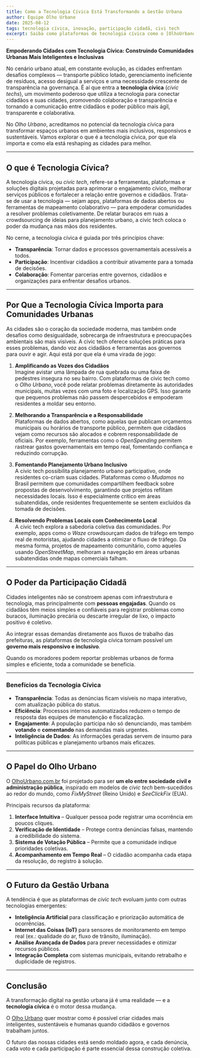 ```yaml
---
title: Como a Tecnologia Cívica Está Transformando a Gestão Urbana
author: Equipe Olho Urbano
date: 2025-08-12
tags: tecnologia cívica, inovação, participação cidadã, civi tech
excerpt: Saiba como plataformas de tecnologia cívica como o [OlhoUrbano.com.br](https://olhourbano.com.br) estão conectando cidadãos e governos para resolver problemas urbanos de forma mais rápida, transparente e participativa.
---
```


 **Empoderando Cidades com Tecnologia Cívica: Construindo Comunidades Urbanas Mais Inteligentes e Inclusivas**

No cenário urbano atual, em constante evolução, as cidades enfrentam desafios complexos — transporte público lotado, gerenciamento ineficiente de resíduos, acesso desigual a serviços e uma necessidade crescente de transparência na governança. É aí que entra a **tecnologia cívica** (*civic techs*), um movimento poderoso que utiliza a tecnologia para conectar cidadãos e suas cidades, promovendo colaboração e transparência e tornando a comunicação entre cidadãos e poder público mais ágil, transparente e colaborativa.  

No *Olho Urbano*, acreditamos no potencial da tecnologia cívica para transformar espaços urbanos em ambientes mais inclusivos, responsivos e sustentáveis. Vamos explorar o que é a tecnologia cívica, por que ela importa e como ela está reshaping as cidades para melhor.

---

## O que é Tecnologia Cívica?

A tecnologia cívica, ou *civic tech*, refere-se a ferramentas, plataformas e soluções digitais projetadas para aprimorar o engajamento cívico, melhorar serviços públicos e fortalecer a relação entre governos e cidadãos. Trata-se de usar a tecnologia — sejam apps, plataformas de dados abertos ou ferramentas de mapeamento colaborativo — para empoderar comunidades a resolver problemas coletivamente. De relatar buracos em ruas a crowdsourcing de ideias para planejamento urbano, a civic tech coloca o poder da mudança nas mãos dos residentes.

No cerne, a tecnologia cívica é guiada por três princípios chave:
- **Transparência**: Tornar dados e processos governamentais acessíveis a todos.
- **Participação**: Incentivar cidadãos a contribuir ativamente para a tomada de decisões.
- **Colaboração**: Fomentar parcerias entre governos, cidadãos e organizações para enfrentar desafios urbanos.

---

## Por Que a Tecnologia Cívica Importa para Comunidades Urbanas

As cidades são o coração da sociedade moderna, mas também onde desafios como desigualdade, sobrecarga de infraestrutura e preocupações ambientais são mais visíveis. A civic tech oferece soluções práticas para esses problemas, dando voz aos cidadãos e ferramentas aos governos para ouvir e agir. Aqui está por que ela é uma virada de jogo:

1. **Amplificando as Vozes dos Cidadãos**  
   Imagine avistar uma lâmpada de rua quebrada ou uma faixa de pedestres insegura no seu bairro. Com plataformas de civic tech como o *Olho Urbano*, você pode relatar problemas diretamente às autoridades municipais, muitas vezes com uma foto e localização GPS. Isso garante que pequenos problemas não passem despercebidos e empoderam residentes a moldar seu entorno.

2. **Melhorando a Transparência e a Responsabilidade**  
   Plataformas de dados abertos, como aquelas que publicam orçamentos municipais ou horários de transporte público, permitem que cidadãos vejam como recursos são alocados e cobrem responsabilidade de oficiais. Por exemplo, ferramentas como o *OpenSpending* permitem rastrear gastos governamentais em tempo real, fomentando confiança e reduzindo corrupção.

3. **Fomentando Planejamento Urbano Inclusivo**  
   A civic tech possibilita planejamento urbano participativo, onde residentes co-criam suas cidades. Plataformas como o *Mudamos* no Brasil permitem que comunidades compartilhem feedback sobre propostas de desenvolvimento, garantindo que projetos reflitam necessidades locais. Isso é especialmente crítico em áreas subatendidas, onde residentes frequentemente se sentem excluídos da tomada de decisões.

4. **Resolvendo Problemas Locais com Conhecimento Local**  
   A civic tech explora a sabedoria coletiva das comunidades. Por exemplo, apps como o *Waze* crowdsourçam dados de tráfego em tempo real de motoristas, ajudando cidades a otimizar o fluxo de tráfego. Da mesma forma, projetos de mapeamento comunitário, como aqueles usando *OpenStreetMap*, melhoram a navegação em áreas urbanas subatendidas onde mapas comerciais falham.

---

## O Poder da Participação Cidadã

Cidades inteligentes não se constroem apenas com infraestrutura e tecnologia, mas principalmente com **pessoas engajadas**. Quando os cidadãos têm meios simples e confiáveis para registrar problemas como buracos, iluminação precária ou descarte irregular de lixo, o impacto positivo é coletivo.  

Ao integrar essas demandas diretamente aos fluxos de trabalho das prefeituras, as plataformas de tecnologia cívica tornam possível um **governo mais responsivo e inclusivo**.

Quando os moradores podem reportar problemas urbanos de forma simples e eficiente, toda a comunidade se beneficia.


---

### Benefícios da Tecnologia Cívica

- **Transparência**: Todas as denúncias ficam visíveis no mapa interativo, com atualização pública do status.  
- **Eficiência**: Processos internos automatizados reduzem o tempo de resposta das equipes de manutenção e fiscalização.  
- **Engajamento**: A população participa não só denunciando, mas também **votando** e **comentando** nas demandas mais urgentes.  
- **Inteligência de Dados**: As informações geradas servem de insumo para políticas públicas e planejamento urbanos mais eficazes.  

---

## O Papel do Olho Urbano

O [OlhoUrbano.com.br](https://olhourbano.com.br) foi projetado para ser **um elo entre sociedade civil e administração pública**, inspirado em modelos de *civic tech* bem-sucedidos ao redor do mundo, como *FixMyStreet* (Reino Unido) e *SeeClickFix* (EUA).

Principais recursos da plataforma:  

1. **Interface Intuitiva** – Qualquer pessoa pode registrar uma ocorrência em poucos cliques.  
2. **Verificação de Identidade** – Protege contra denúncias falsas, mantendo a credibilidade do sistema.  
3. **Sistema de Votação Pública** – Permite que a comunidade indique prioridades coletivas.  
4. **Acompanhamento em Tempo Real** – O cidadão acompanha cada etapa da resolução, do registro à solução.  

---

## O Futuro da Gestão Urbana

A tendência é que as plataformas de *civic tech* evoluam junto com outras tecnologias emergentes:  

- **Inteligência Artificial** para classificação e priorização automática de ocorrências.  
- **Internet das Coisas (IoT)** para sensores de monitoramento em tempo real (ex.: qualidade do ar, fluxo de trânsito, iluminação).  
- **Análise Avançada de Dados** para prever necessidades e otimizar recursos públicos.  
- **Integração Completa** com sistemas municipais, evitando retrabalho e duplicidade de registros.  

---

## Conclusão

A transformação digital na gestão urbana já é uma realidade — e a **tecnologia cívica** é o motor dessa mudança.  

O [Olho Urbano](https://olhourbano.com.br) quer mostrar como é possível criar cidades mais inteligentes, sustentáveis e humanas quando cidadãos e governos trabalham juntos.

O futuro das nossas cidades está sendo moldado agora, e cada denúncia, cada voto e cada participação é parte essencial dessa construção coletiva.
